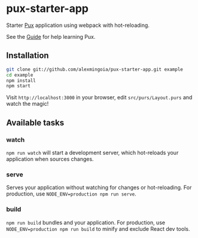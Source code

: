# pux-starter-app

Starter [Pux](https://github.com/alexmingoia/purescript-pux/) application
using webpack with hot-reloading.

See the [Guide](https://alexmingoia.github.io/purescript-pux) for help learning
Pux.

## Installation

```sh
git clone git://github.com/alexmingoia/pux-starter-app.git example
cd example
npm install
npm start
```

Visit `http://localhost:3000` in your browser, edit `src/purs/Layout.purs`
and watch the magic!

## Available tasks

### watch

`npm run watch` will start a development server, which hot-reloads your
application when sources changes.

### serve

Serves your application without watching for changes or hot-reloading. For
production, use `NODE_ENV=production npm run serve`.

### build

`npm run build` bundles and your application. For production, use
`NODE_ENV=production npm run build` to minify and exclude React dev tools.
